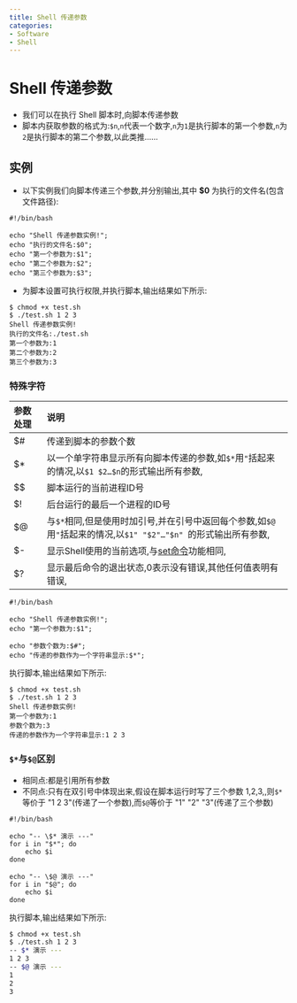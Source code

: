 ```yaml
---
title: Shell 传递参数
categories:
- Software
- Shell
---
```

# Shell 传递参数

- 我们可以在执行 Shell 脚本时,向脚本传递参数
- 脚本内获取参数的格式为:`$n`,`n`代表一个数字,`n`为`1`是执行脚本的第一个参数,`n`为`2`是执行脚本的第二个参数,以此类推……

## 实例

- 以下实例我们向脚本传递三个参数,并分别输出,其中 **$0** 为执行的文件名(包含文件路径):

```shell
#!/bin/bash

echo "Shell 传递参数实例!";
echo "执行的文件名:$0";
echo "第一个参数为:$1";
echo "第二个参数为:$2";
echo "第三个参数为:$3";
```

- 为脚本设置可执行权限,并执行脚本,输出结果如下所示:

```shell
$ chmod +x test.sh
$ ./test.sh 1 2 3
Shell 传递参数实例!
执行的文件名:./test.sh
第一个参数为:1
第二个参数为:2
第三个参数为:3
```

### 特殊字符

| 参数处理 | 说明                                                         |
| :------- | :----------------------------------------------------------- |
| $#       | 传递到脚本的参数个数                                         |
| $*       | 以一个单字符串显示所有向脚本传递的参数,如`$*`用`"`括起来的情况,以`$1 $2…$n`的形式输出所有参数,|
| $$       | 脚本运行的当前进程ID号                                       |
| $!       | 后台运行的最后一个进程的ID号                                 |
| $@       | 与`$*`相同,但是使用时加引号,并在引号中返回每个参数,如`$@`用`"`括起来的情况,以`$1" "$2"…"$n" `的形式输出所有参数,|
| $-       | 显示Shell使用的当前选项,与[set命令](https://www.runoob.com/linux/linux-comm-set.html)功能相同,|
| $?       | 显示最后命令的退出状态,0表示没有错误,其他任何值表明有错误,|

```shell
#!/bin/bash

echo "Shell 传递参数实例!";
echo "第一个参数为:$1";

echo "参数个数为:$#";
echo "传递的参数作为一个字符串显示:$*";
```

执行脚本,输出结果如下所示:

```shell
$ chmod +x test.sh
$ ./test.sh 1 2 3
Shell 传递参数实例!
第一个参数为:1
参数个数为:3
传递的参数作为一个字符串显示:1 2 3
```

### `$*`与`$@`区别

- 相同点:都是引用所有参数
- 不同点:只有在双引号中体现出来,假设在脚本运行时写了三个参数 1,2,3,,则`$*`等价于 "1 2 3"(传递了一个参数),而`$@`等价于 "1" "2" "3"(传递了三个参数)

```shell
#!/bin/bash

echo "-- \$* 演示 ---"
for i in "$*"; do
    echo $i
done

echo "-- \$@ 演示 ---"
for i in "$@"; do
    echo $i
done
```

执行脚本,输出结果如下所示:

```bash
$ chmod +x test.sh
$ ./test.sh 1 2 3
-- $* 演示 ---
1 2 3
-- $@ 演示 ---
1
2
3
```

